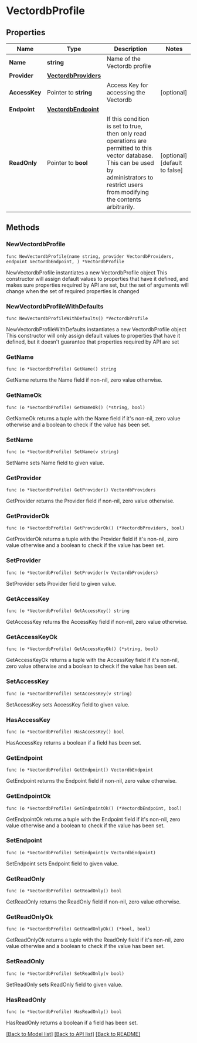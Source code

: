 # VectordbProfile

## Properties

Name | Type | Description | Notes
------------ | ------------- | ------------- | -------------
**Name** | **string** | Name of the Vectordb profile | 
**Provider** | [**VectordbProviders**](VectordbProviders.md) |  | 
**AccessKey** | Pointer to **string** | Access Key for accessing the Vectordb | [optional] 
**Endpoint** | [**VectordbEndpoint**](VectordbEndpoint.md) |  | 
**ReadOnly** | Pointer to **bool** | If this condition is set to true, then only read operations are permitted to this vector database. This can be used by administrators to restrict users from modifying the contents arbitrarily. | [optional] [default to false]

## Methods

### NewVectordbProfile

`func NewVectordbProfile(name string, provider VectordbProviders, endpoint VectordbEndpoint, ) *VectordbProfile`

NewVectordbProfile instantiates a new VectordbProfile object
This constructor will assign default values to properties that have it defined,
and makes sure properties required by API are set, but the set of arguments
will change when the set of required properties is changed

### NewVectordbProfileWithDefaults

`func NewVectordbProfileWithDefaults() *VectordbProfile`

NewVectordbProfileWithDefaults instantiates a new VectordbProfile object
This constructor will only assign default values to properties that have it defined,
but it doesn't guarantee that properties required by API are set

### GetName

`func (o *VectordbProfile) GetName() string`

GetName returns the Name field if non-nil, zero value otherwise.

### GetNameOk

`func (o *VectordbProfile) GetNameOk() (*string, bool)`

GetNameOk returns a tuple with the Name field if it's non-nil, zero value otherwise
and a boolean to check if the value has been set.

### SetName

`func (o *VectordbProfile) SetName(v string)`

SetName sets Name field to given value.


### GetProvider

`func (o *VectordbProfile) GetProvider() VectordbProviders`

GetProvider returns the Provider field if non-nil, zero value otherwise.

### GetProviderOk

`func (o *VectordbProfile) GetProviderOk() (*VectordbProviders, bool)`

GetProviderOk returns a tuple with the Provider field if it's non-nil, zero value otherwise
and a boolean to check if the value has been set.

### SetProvider

`func (o *VectordbProfile) SetProvider(v VectordbProviders)`

SetProvider sets Provider field to given value.


### GetAccessKey

`func (o *VectordbProfile) GetAccessKey() string`

GetAccessKey returns the AccessKey field if non-nil, zero value otherwise.

### GetAccessKeyOk

`func (o *VectordbProfile) GetAccessKeyOk() (*string, bool)`

GetAccessKeyOk returns a tuple with the AccessKey field if it's non-nil, zero value otherwise
and a boolean to check if the value has been set.

### SetAccessKey

`func (o *VectordbProfile) SetAccessKey(v string)`

SetAccessKey sets AccessKey field to given value.

### HasAccessKey

`func (o *VectordbProfile) HasAccessKey() bool`

HasAccessKey returns a boolean if a field has been set.

### GetEndpoint

`func (o *VectordbProfile) GetEndpoint() VectordbEndpoint`

GetEndpoint returns the Endpoint field if non-nil, zero value otherwise.

### GetEndpointOk

`func (o *VectordbProfile) GetEndpointOk() (*VectordbEndpoint, bool)`

GetEndpointOk returns a tuple with the Endpoint field if it's non-nil, zero value otherwise
and a boolean to check if the value has been set.

### SetEndpoint

`func (o *VectordbProfile) SetEndpoint(v VectordbEndpoint)`

SetEndpoint sets Endpoint field to given value.


### GetReadOnly

`func (o *VectordbProfile) GetReadOnly() bool`

GetReadOnly returns the ReadOnly field if non-nil, zero value otherwise.

### GetReadOnlyOk

`func (o *VectordbProfile) GetReadOnlyOk() (*bool, bool)`

GetReadOnlyOk returns a tuple with the ReadOnly field if it's non-nil, zero value otherwise
and a boolean to check if the value has been set.

### SetReadOnly

`func (o *VectordbProfile) SetReadOnly(v bool)`

SetReadOnly sets ReadOnly field to given value.

### HasReadOnly

`func (o *VectordbProfile) HasReadOnly() bool`

HasReadOnly returns a boolean if a field has been set.


[[Back to Model list]](../README.md#documentation-for-models) [[Back to API list]](../README.md#documentation-for-api-endpoints) [[Back to README]](../README.md)


